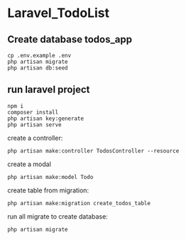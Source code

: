 # Laravel_TodoList
## Create database todos_app
```
cp .env.example .env
php artisan migrate
php artisan db:seed
```

## run laravel project

```
npm i
composer install
php artisan key:generate
php artisan serve
```

create a controller:

```
php artisan make:controller TodosController --resource
```

create a modal

```
php artisan make:model Todo
```

create table from migration:

```
php artisan make:migration create_todos_table
```

run all migrate to create database:

```
php artisan migrate
```
